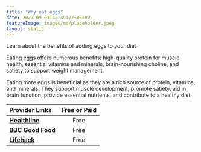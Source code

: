 ```yaml
---
title: "Why eat eggs"
date: 2020-09-01T12:49:27+06:00
featureImage: images/ma/placeholder.jpeg
layout: static
---
```


Learn about the benefits of adding eggs to your diet

Eating eggs offers numerous benefits: high-quality protein for muscle health, essential vitamins and minerals, brain-nourishing choline, and satiety to support weight management.

Eating more eggs is beneficial as they are a rich source of protein, vitamins, and minerals. They support muscle development, promote satiety, aid in brain function, provide essential nutrients, and contribute to a healthy diet.

| Provider Links      | Free or Paid  |  
| :-----------          | :--------------:      |  
| [**Healthline**](https://www.healthline.com/nutrition/proven-health-benefits-of-eggs#TOC_TITLE_HDR_2) | Free | 
| [**BBC Good Food**](https://www.bbcgoodfood.com/recipes/collection/egg-recipes) | Free | 
| [**Lifehack**](https://www.lifehack.org/articles/lifestyle/7-reasons-you-should-eat-eggs-for-breakfast.html) | Free | 
  

<br/><br/>






